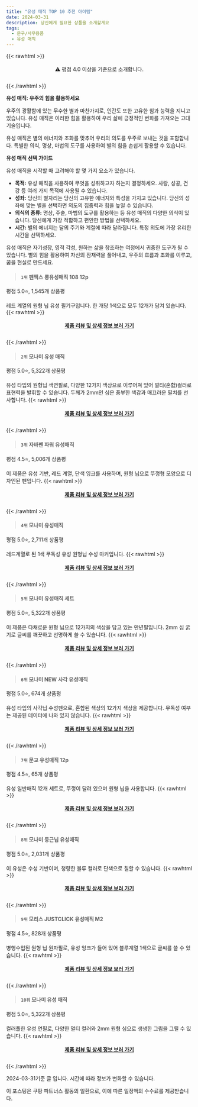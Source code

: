```yaml
---
title: "유성 매직 TOP 10 추천 아이템"
date: 2024-03-31
description: 당신에게 필요한 상품을 소개할게요
tags:
  - 문구/사무용품
  - 유성 매직
---
```

{{< rawhtml >}}<div class="toc" style="text-align: center; height: 50px; line-height: 2;">  <p>⚠️ 평점 4.0 이상을 기준으로 소개합니다.<br></p></div> {{< /rawhtml >}}

**유성 매직: 우주의 힘을 활용하세요**

우주의 광활함에 있는 무수한 별과 마찬가지로, 인간도 또한 고유한 힘과 능력을 지니고 있습니다. 유성 매직은 이러한 힘을 활용하여 우리 삶에 긍정적인 변화를 가져오는 고대 기술입니다.

유성 매직은 별의 에너지와 조화를 맞추어 우리의 의도를 우주로 보내는 것을 포함합니다. 특별한 의식, 명상, 마법의 도구를 사용하여 별의 힘을 손쉽게 활용할 수 있습니다.

**유성 매직 선택 가이드**

유성 매직을 시작할 때 고려해야 할 몇 가지 요소가 있습니다.

* **목적:** 유성 매직을 사용하여 무엇을 성취하고자 하는지 결정하세요. 사랑, 성공, 건강 등 여러 가지 목적에 사용될 수 있습니다.
* **성좌:** 당신의 별자리는 당신의 고유한 에너지와 특성을 가지고 있습니다. 당신의 성좌에 맞는 별을 선택하면 의도의 집중력과 힘을 높일 수 있습니다.
* **의식의 종류:** 명상, 주술, 마법의 도구를 활용하는 등 유성 매직의 다양한 의식이 있습니다. 당신에게 가장 적합하고 편안한 방법을 선택하세요.
* **시간:** 별의 에너지는 달의 주기와 계절에 따라 달라집니다. 특정 의도에 가장 유리한 시간을 선택하세요.

유성 매직은 자기성장, 영적 각성, 원하는 삶을 창조하는 여정에서 귀중한 도구가 될 수 있습니다. 별의 힘을 활용하여 자신의 잠재력을 풀어내고, 우주의 흐름과 조화를 이루고, 꿈을 현실로 만드세요.


>#### `1위` 펜맥스 롱유성매직 108 12p
평점 5.0⭐, 1,545개 상품평

레드 계열의 원형 닙 유성 필기구입니다. 한 개당 1색으로 모두 12개가 담겨 있습니다.
{{< rawhtml >}}<div class="toc" style="text-align: center; height: 50px; line-height: 2;"><p><b><a href="https://link.coupang.com/re/AFFSDP?lptag=AF5033054&pageKey=6833373731&itemId=16228206166&vendorItemId=83421711559&traceid=V0-153-231fbe5e1dc4bb3f&requestid=20240331145643515138248787&token=31850B%7CGM">제품 리뷰 및 상세 정보 보러 가기</a></b><br></p> </div>{{< /rawhtml >}}

>#### `2위` 모나미 유성 매직
평점 5.0⭐, 5,322개 상품평

유성 타입의 원형닙 색연필로, 다양한 12가지 색상으로 이루어져 있어 멀티(혼합)컬러로 표현력을 발휘할 수 있습니다. 두께가 2mm인 심은 풍부한 색감과 매끄러운 필치를 선사합니다.
{{< rawhtml >}}<div class="toc" style="text-align: center; height: 50px; line-height: 2;"><p><b><a href="https://link.coupang.com/re/AFFSDP?lptag=AF5033054&pageKey=701422&itemId=2572306&vendorItemId=3005110648&traceid=V0-153-a98be13d12b27792&requestid=20240331145643515138248787&token=31850B%7CGM">제품 리뷰 및 상세 정보 보러 가기</a></b><br></p> </div>{{< /rawhtml >}}

>#### `3위` 자바펜 파워 유성매직
평점 4.5⭐, 5,006개 상품평

이 제품은 유성 기반, 레드 계열, 단색 잉크를 사용하며, 원형 닙으로 뚜껑형 모양으로 디자인된 펜입니다.
{{< rawhtml >}}<div class="toc" style="text-align: center; height: 50px; line-height: 2;"><p><b><a href="https://link.coupang.com/re/AFFSDP?lptag=AF5033054&pageKey=230897987&itemId=732241715&vendorItemId=4851128140&traceid=V0-153-6993967d974d1c4e&requestid=20240331145643515138248787&token=31850B%7CGM">제품 리뷰 및 상세 정보 보러 가기</a></b><br></p> </div>{{< /rawhtml >}}

>#### `4위` 모나미 유성매직
평점 5.0⭐, 2,711개 상품평

레드계열로 된 1색 무독성 유성 원형닙 수성 마커입니다.
{{< rawhtml >}}<div class="toc" style="text-align: center; height: 50px; line-height: 2;"><p><b><a href="https://link.coupang.com/re/AFFSDP?lptag=AF5033054&pageKey=1270666605&itemId=2275225247&vendorItemId=73736151958&traceid=V0-153-2ad294e4e333e220&requestid=20240331145643515138248787&token=31850B%7CGM">제품 리뷰 및 상세 정보 보러 가기</a></b><br></p> </div>{{< /rawhtml >}}

>#### `5위` 모나미 유성매직 세트
평점 5.0⭐, 5,322개 상품평

이 제품은 다채로운 원형 닙으로 12가지의 색상을 담고 있는 만년필입니다. 2mm 심 굵기로 글씨를 깨끗하고 선명하게 쓸 수 있습니다.
{{< rawhtml >}}<div class="toc" style="text-align: center; height: 50px; line-height: 2;"><p><b><a href="https://link.coupang.com/re/AFFSDP?lptag=AF5033054&pageKey=701422&itemId=9075862738&vendorItemId=70272405294&traceid=V0-153-a98be13d12b27792&requestid=20240331145643515138248787&token=31850B%7CGM">제품 리뷰 및 상세 정보 보러 가기</a></b><br></p> </div>{{< /rawhtml >}}

>#### `6위` 모나미 NEW 사각 유성매직
평점 5.0⭐, 674개 상품평

유성 타입의 사각닙 수성펜으로, 혼합된 색상의 12가지 색상을 제공합니다. 무독성 여부는 제공된 데이터에 나와 있지 않습니다.
{{< rawhtml >}}<div class="toc" style="text-align: center; height: 50px; line-height: 2;"><p><b><a href="https://link.coupang.com/re/AFFSDP?lptag=AF5033054&pageKey=346020267&itemId=1098601130&vendorItemId=3008465618&traceid=V0-153-1b0c5da20845da5b&requestid=20240331145643515138248787&token=31850B%7CGM">제품 리뷰 및 상세 정보 보러 가기</a></b><br></p> </div>{{< /rawhtml >}}

>#### `7위` 문교 유성매직 12p
평점 4.5⭐, 65개 상품평

유성 일반매직 12개 세트로, 뚜껑이 달려 있으며 원형 닙을 사용합니다.
{{< rawhtml >}}<div class="toc" style="text-align: center; height: 50px; line-height: 2;"><p><b><a href="https://link.coupang.com/re/AFFSDP?lptag=AF5033054&pageKey=6958894381&itemId=16934529782&vendorItemId=84112186700&traceid=V0-153-f77e317b5b84fa76&requestid=20240331145643515138248787&token=31850B%7CGM">제품 리뷰 및 상세 정보 보러 가기</a></b><br></p> </div>{{< /rawhtml >}}

>#### `8위` 모나미 둥근닙 유성매직
평점 5.0⭐, 2,031개 상품평

이 유성은 수성 기반이며, 청량한 블루 컬러로 단색으로 칠할 수 있습니다.
{{< rawhtml >}}<div class="toc" style="text-align: center; height: 50px; line-height: 2;"><p><b><a href="https://link.coupang.com/re/AFFSDP?lptag=AF5033054&pageKey=62693401&itemId=289672316&vendorItemId=4453301855&traceid=V0-153-eb13b190a4a2bace&requestid=20240331145643515138248787&token=31850B%7CGM">제품 리뷰 및 상세 정보 보러 가기</a></b><br></p> </div>{{< /rawhtml >}}

>#### `9위` 모리스 JUSTCLICK 유성매직 M2
평점 4.5⭐, 828개 상품평

병행수입된 원형 닙 원자필로, 유성 잉크가 들어 있어 블루계열 1색으로 글씨를 쓸 수 있습니다.
{{< rawhtml >}}<div class="toc" style="text-align: center; height: 50px; line-height: 2;"><p><b><a href="https://link.coupang.com/re/AFFSDP?lptag=AF5033054&pageKey=5228030157&itemId=7351457252&vendorItemId=74642646144&traceid=V0-153-975ddcca76c90baa&requestid=20240331145643515138248787&token=31850B%7CGM">제품 리뷰 및 상세 정보 보러 가기</a></b><br></p> </div>{{< /rawhtml >}}

>#### `10위` 모나미 유성 매직
평점 5.0⭐, 5,322개 상품평

컬러풀한 유성 연필로, 다양한 멀티 컬러와 2mm 원형 심으로 생생한 그림을 그릴 수 있습니다.
{{< rawhtml >}}<div class="toc" style="text-align: center; height: 50px; line-height: 2;"><p><b><a href="https://link.coupang.com/re/AFFSDP?lptag=AF5033054&pageKey=701422&itemId=9393479244&vendorItemId=80009588786&traceid=V0-153-a98be13d12b27792&requestid=20240331145643515138248787&token=31850B%7CGM">제품 리뷰 및 상세 정보 보러 가기</a></b><br></p> </div>{{< /rawhtml >}}


2024-03-31기준 글 입니다.
시간에 따라 정보가 변화할 수 있습니다.

이 포스팅은 쿠팡 파트너스 활동의 일환으로, 이에 따른 일정액의 수수료를 제공받습니다.